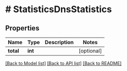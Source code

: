 # # StatisticsDnsStatistics

## Properties

Name | Type | Description | Notes
------------ | ------------- | ------------- | -------------
**total** | **int** |  | [optional]

[[Back to Model list]](../../README.md#models) [[Back to API list]](../../README.md#endpoints) [[Back to README]](../../README.md)
